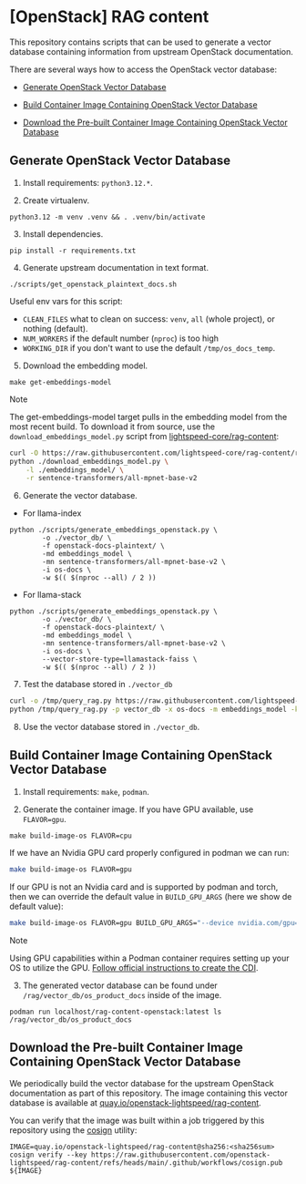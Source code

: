 # [OpenStack] RAG content

This repository contains scripts that can be used to generate a vector database
containing information from upstream OpenStack documentation.

There are several ways how to access the OpenStack vector database:

- [Generate OpenStack Vector Database](#generate-openstack-vector-database)

- [Build Container Image Containing OpenStack Vector Database](#build-container-image-containing-openstack-vector-database)

- [Download the Pre-built Container Image Containing OpenStack Vector Database](#download-pre-built-container-image-containing-the-vector-database)


## Generate OpenStack Vector Database

1. Install requirements: `python3.12.*`.

2. Create virtualenv.

```
python3.12 -m venv .venv && . .venv/bin/activate
```

3. Install dependencies.

```
pip install -r requirements.txt
```

4. Generate upstream documentation in text format.

```
./scripts/get_openstack_plaintext_docs.sh
```

   Useful env vars for this script:
   - `CLEAN_FILES` what to clean on success: `venv`, `all` (whole project), or nothing (default).
   - `NUM_WORKERS` if the default number (`nproc`) is too high
   - `WORKING_DIR` if you don't want to use the default `/tmp/os_docs_temp`.

5. Download the embedding model.

```
make get-embeddings-model
```

> [!NOTE]
> The get-embeddings-model target pulls in the embedding model from the most
> recent build. To download it from source, use the `download_embeddings_model.py`
> script from [lightspeed-core/rag-content](https://github.com/lightspeed-core/rag-content):
>
> ```bash
> curl -O https://raw.githubusercontent.com/lightspeed-core/rag-content/refs/heads/main/scripts/download_embeddings_model.py
> python ./download_embeddings_model.py \
>     -l ./embeddings_model/ \
>     -r sentence-transformers/all-mpnet-base-v2
> ```

6. Generate the vector database.

- For llama-index

```
python ./scripts/generate_embeddings_openstack.py \
        -o ./vector_db/ \
        -f openstack-docs-plaintext/ \
        -md embeddings_model \
        -mn sentence-transformers/all-mpnet-base-v2 \
        -i os-docs \
        -w $(( $(nproc --all) / 2 ))
```

- For llama-stack

```
python ./scripts/generate_embeddings_openstack.py \
        -o ./vector_db/ \
        -f openstack-docs-plaintext/ \
        -md embeddings_model \
        -mn sentence-transformers/all-mpnet-base-v2 \
        -i os-docs \
        --vector-store-type=llamastack-faiss \
        -w $(( $(nproc --all) / 2 ))
```

7. Test the database stored in `./vector_db`

```bash
curl -o /tmp/query_rag.py https://raw.githubusercontent.com/lightspeed-core/rag-content/refs/heads/main/scripts/query_rag.py
python /tmp/query_rag.py -p vector_db -x os-docs -m embeddings_model -k 5 -q "how can I configure a cinder backend"
```

8. Use the vector database stored in `./vector_db`.


## Build Container Image Containing OpenStack Vector Database

1. Install requirements: `make`, `podman`.

2. Generate the container image. If you have GPU available, use `FLAVOR=gpu`.

```
make build-image-os FLAVOR=cpu
```

If we have an Nvidia GPU card properly configured in podman we can run:

```bash
make build-image-os FLAVOR=gpu
```

If our GPU is not an Nvidia card and is supported by podman and torch, then we
can override the default value in `BUILD_GPU_ARGS` (here we show de default
value):

```bash
make build-image-os FLAVOR=gpu BUILD_GPU_ARGS="--device nvidia.com/gpu=all"
```

> [!NOTE]
> Using GPU capabilities within a Podman container requires setting up your OS
> to utilize the GPU. [Follow official instructions to create the CDI](https://podman-desktop.io/docs/podman/gpu).

3. The generated vector database can be found under `/rag/vector_db/os_product_docs`
inside of the image.

```
podman run localhost/rag-content-openstack:latest ls /rag/vector_db/os_product_docs
```


## Download the Pre-built Container Image Containing OpenStack Vector Database

We periodically build the vector database for the upstream OpenStack documentation
as part of this repository. The image containing this vector database is available
at [quay.io/openstack-lightspeed/rag-content](https://quay.io/openstack-lightspeed/rag-content).

You can verify that the image was built within a job triggered by this repository
using the [cosign](https://github.com/sigstore/cosign) utility:

```
IMAGE=quay.io/openstack-lightspeed/rag-content@sha256:<sha256sum>
cosign verify --key https://raw.githubusercontent.com/openstack-lightspeed/rag-content/refs/heads/main/.github/workflows/cosign.pub ${IMAGE}
```
